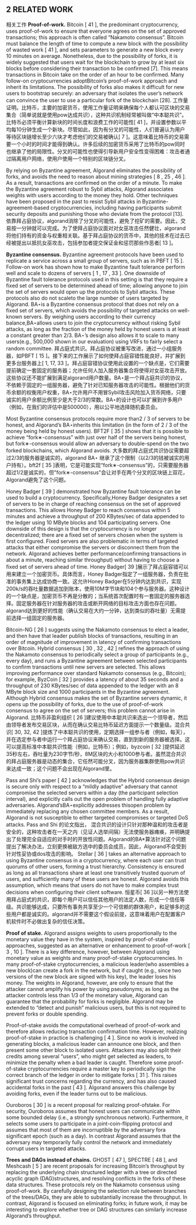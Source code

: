 ## 2 RELATED WORK
相关工作
**Proof-of-work.** Bitcoin [ 41 ], the predominant cryptocurrency, uses proof-of-work to ensure that everyone agrees on the set of approved transactions; this approach is often called “Nakamoto consensus”. 
Bitcoin must balance the length of time to compute a new block with the possibility of wasted work [ 41 ], and sets parameters to generate a new block every 10 minutes on average.
 Nonetheless, due to the possibility of forks, it is widely suggested that users wait for the blockchain to grow by at least six blocks before considering their transaction to be confirmed [7].
 This means transactions in Bitcoin take on the order of an hour to be confirmed.
 Many follow-on cryptocurrencies adoptBitcoin’s proof-of-work approach and inherit its limitations.
The possibility of forks also makes it difficult for new users to bootstrap securely: an adversary that isolates the user’s network can convince the user to use a particular fork of the blockchain [28].
工作量证明。比特币，主要的加密货币，使用工作量证明来确保每个人都认可区块的交易集合（简单说就是使用pow达成共识），这种共识机制经常被叫做“中本聪共识”。
比特币必须平衡计算新块的时间长度和浪费工作的可能性[ 41 ]，并设置参数以平均每10分钟生成一个新块。尽管如此，因为有分叉的可能性，人们普遍认为用户等待区块链增长至少六块才考虑他们的交易被确认[ 7 ]。这意味着比特币的交易需要一个小时的时间才能得到确认。许多后续的加密货币采用了比特币的pow同时也继承了他的局限性。分叉的可能性也使得引导新用户安全性变得困难：攻击者通过隔离用户网络，使用户使用一个特别的区块链分叉。


By relying on Byzantine agreement, Algorand eliminates the possibility of forks, and avoids the need to reason about mining strategies [ 8 , 25 , 46 ].
 As a result, transactions are confirmed on the order of a minute.
 To make the Byzantine agreement robust to Sybil attacks, Algorand associates weights with users according to the money they hold.
 Other techniques have been proposed in the past to resist Sybil attacks in Byzantine-agreement-based cryptocurrencies, including having participants submit security deposits and punishing those who deviate from the protocol [13].
依靠拜占庭协议，algorand消除了分叉的可能性，避免了挖矿的需要。因此，交易按一分钟就可以完成。为了使拜占庭协议面对对女巫攻击任然健壮，algorand将他们持有的资金与权重相关联。基于拜占庭协议的货币中，其他的技术在过去已经被提出以抵抗女巫攻击，包括参加者提交保证金和惩罚那些作恶者[ 13 ]。

**Byzantine consensus.** Byzantine agreement protocols have been used to replicate a service across a small group of servers, such as in PBFT [ 15 ].
 Follow-on work has shown how to make Byzantine fault tolerance perform well and scale to dozens of servers [ 1 , 17 , 33 ].
 One downside of Byzantine fault tolerance protocols used in this setting is that they require a fixed set of servers to be determined ahead of time;
 allowing anyone to join the set of servers would open up the protocols to Sybil attacks.
 These protocols also do not scaleto the large number of users targeted by Algorand.
BA⋆is a Byzantine consensus protocol that does not rely on a fixed set of servers, which avoids the possibility of targeted attacks on well-known servers.
 By weighing users according to their currency balance,BA⋆allows users to join the cryptocurrency without risking Sybil attacks, as long as the fraction of the money held by honest users is at least a constant greater than 2/3.
BA⋆’s design also allows it to scale to many users(e.g., 500,000 shown in our evaluation) using VRFs to fairly select a random committee.
拜占庭式共识。拜占庭协议被重写改进，通过一小组服务器，如PBFT [ 15 ]。接下来的工作展示了如何使拜占庭容错性能良好，并扩展到更多台服务器上[ 1, 17, 33 ]。拜占庭容错协议使用此设置的一个缺点是，它们需要提前确定一套固定的服务器；允许任何人加入服务器集合将使得对女巫攻击开放。这些协议还不能扩展到满足algorand用户数量。BA⋆是一个拜占庭共识的协议，不依赖于固定的一组服务器，避免了针对已知服务器攻击的可能性。根据他们的货币余额的权衡用户权重，BA⋆允许用户不用冒Sybil攻击风险加入货币网络，只要诚实的用户余额比例至少是大于2/3的常数。BA⋆的设计也可以扩展到许多用户（例如，在我们的评估中是500000），用以公平地选择随机委员会。



Most Byzantine consensus protocols require more than2 / 3 of servers to be honest, and Algorand’s BA⋆inherits this limitation (in the form of 2 / 3 of the money being held by honest users).
 BFT2F [ 35 ] shows that it is possible to achieve “fork∗-consensus” with just over half of the servers being honest, but fork∗-consensus would allow an adversary to double-spend on the two forked blockchains, which Algorand avoids.
 大多数的拜占庭式共识协议需要超过2/3的服务器是诚实的，algorand BA⋆ 继承了这个限制（以2/3的钱被诚实的用户持有）。bft2f [ 35 ]表明，它是可能实现“fork∗-consensus”的，只需要服务器超过1/2是诚实的，但"fork∗-consensus"会让对手在两个分叉的区块链上双花，Algorand避免了这个问题。
 
Honey Badger [ 39 ] demonstrated how Byzantine fault tolerance can be used to build a cryptocurrency.
 Specifically,Honey Badger designates a set of servers to be in charge of reaching consensus on the set of approved transactions.
This allows Honey Badger to reach consensus within 5 minutes and achieve a throughput of 200 KBytes/sec of data appended to the ledger using 10 MByte blocks and 104 participating servers.
 One downside of this design is that the cryptocurrency is no longer decentralized; there are a fixed set of servers chosen when the system is first configured.
Fixed servers are also problematic in terms of targeted attacks that either compromise the servers or disconnect them from the network.
 Algorand achieves better performance(confirming transactions in about a minute, reaching similar throughput) without having to choose a fixed set of servers ahead of time.
Honey Badger[ 39 ]展示了拜占庭容错可以用来建立一个加密货币。具体而言，Honey Badger指定了一组服务器，负责在批准的事务集上达成协商一致。这允许Honey Badger在5分钟内达到共识，实现200k/s的吞吐量数据追加到账本，使用10M字节块和104个参与服务器。这种设计的一个缺点是，加密货币不再是分散的；当系统首次配置时有一套固定的服务器选择。固定服务器在针对服务器的攻击或断开网络的目标攻击方面也存在问题。algorand达到更好的性能（确认交易在大约一分钟，达到类似的吞吐量）无需提前选择一组固定的服务器。
 
Bitcoin-NG [ 26 ] suggests using the Nakamoto consensus to elect a leader, and then have that leader publish blocks of transactions, resulting in an order of magnitude of improvement in latency of confirming transactions over Bitcoin.
Hybrid consensus [ 30 , 32 , 42 ] refines the approach of using the Nakamoto consensus to periodically select a group of participants (e.g., every day), and runs a Byzantine agreement between selected participants to confirm transactions until new servers are selected.
 This allows improving performance over standard Nakamoto consensus (e.g., Bitcoin); for example, ByzCoin [ 32 ] provides a latency of about 35 seconds and a throughput of 230 KBytes/sec of data appended to the ledger with an 8 MByte block size and 1000 participants in the Byzantine agreement.
 Although Hybrid consensus makes the set of Byzantine servers dynamic, it opens up the possibility of forks, due to the use of proof-of-work consensus to agree on the set of servers; this problem cannot arise in Algorand.
 比特币非盈利组织 [ 26 ]建议使用中本聪共识来选出一个领导者，然后由领导者发布交易区块，从而在确认交易比特币延迟方面提示一个数量级。混合共识[ 30, 32, 42 ]提炼了中本聪共识的使用，定期选择一组参与者（例如，每天），并在选定参与者中运行一个拜占庭协议来确认交易，直到到新的服务器被选择。这可以提高标准中本聪共识性能（例如，比特币）；例如，byzcoin [ 32 ]提供延迟35秒左右，吞吐量为230字节/秒，8M区块的大小和1000参与者。虽然混合共识的拜占庭服务器是动态的集合，它任然可能分叉，因为服务器集群使用pow共识来达成一致；这个问题不会出现在Algorand里。
 
 
Pass and Shi’s paper [ 42 ] acknowledges that the Hybrid consensus design is secure only with respect to a “mildly adaptive” adversary that cannot compromise the selected servers within a day (the participant selection interval), and explicitly calls out the open problem of handling fully adaptive adversaries.
 Algorand’sBA⋆explicitly addresses thisopen problem by immediately replacing any chosen committee members.
 As a result, Algorand is not susceptible to either targeted compromises or targeted DoS attacks.
 Pass and Shi 的论文指出， 混合共识的设计只针对那种温和的攻击者是安全的，这种攻击者在一天之内（见证人选举间隔）无法使服务器瘫痪，并明确提出了处理完全自适应的对手时的开放性问题。Algorand的BA*算法针对这个问题提出了解决办法，立刻更换被敌方选中的委员会成员，因此，Algorand不会受到针对性妥协或dos攻击的影响。
Stellar [ 36 ] takes an alternative approach to using Byzantine consensus in a cryptocurrency, where each user can trust quorums of other users, forming a trust hierarchy.
 Consistency is ensured as long as all transactions share at least one transitively trusted quorum of users, and sufficiently many of these users are honest.
 Algorand avoids this assumption, which means that users do not have to make complex trust decisions when configuring their client software.
 恒星币[ 36 ]以另一种方法使用拜占庭式的共识，即每个用户可以信任其他用户的法定人数，形成一个信任等级。共识能够达成，只要所有事务共享至少一个可信赖的群体用户，和足够多的这些用户都是诚实的。algorand并不需要这个假设前提，这意味着用户在配置客户机软件时不必做出复杂的信任决策。
 
 
**Proof of stake.** Algorand assigns weights to users proportionally to the monetary value they have in the system, inspired by proof-of-stake approaches, suggested as an alternative or enhancement to proof-of-work [ 3 , 10 ].
 There is a key difference, however, between Algorand using monetary value as weights and many proof-of-stake cryptocurrencies.
In many proof-of-stake cryptocurrencies, a malicious leader(who assembles a new block)can create a fork in the network, but if caught (e.g., since two versions of the new block are signed with his key), the leader loses his money.
 The weights in Algorand, however, are only to ensure that the attacker cannot amplify his power by using pseudonyms; as long as the attacker controls less than 1/3 of the monetary value, Algorand can guarantee that the probability for forks is negligible.
 Algorand may be extended to “detect and punish” malicious users, but this is not required to prevent forks or double spending.
 
Proof-of-stake avoids the computational overhead of proof-of-work and therefore allows reducing transaction confirmation time.
 However, realizing proof-of-stake in practice is challenging [ 4 ].
 Since no work is involved in generating blocks, a malicious leader can announce one block, and then present some other block to isolated users.
 Attackers may also split their credits among several “users”, who might get selected as leaders, to minimize the penalty when a bad leader is caught.
 Therefore some proof-of-stake cryptocurrencies require a master key to periodically sign the correct branch of the ledger in order to mitigate forks [ 31 ].
 This raises significant trust concerns regarding the currency, and has also caused accidental forks in the past [ 43 ].
 Algorand answers this challenge by avoiding forks, even if the leader turns out to be malicious.
 
Ouroboros [ 30 ] is a recent proposal for realizing proof-ofstake.
 For security, Ouroboros assumes that honest users can communicate within some bounded delay (i.e., a strongly synchronous network).
 Furthermore, it selects some users to participate in a joint-coin-flipping protocol and assumes that most of them are incorruptible by the adversary fora significant epoch (such as a day).
 In contrast Algorand assumes that the adversary may temporarily fully control the network and immediately corrupt users in targeted attacks.
 
**Trees and DAGs instead of chains.** GHOST [ 47 ], SPECTRE [ 48 ], and Meshcash [ 5 ] are recent proposals for increasing Bitcoin’s throughput by replacing the underlying chain structured ledger with a tree or directed acyclic graph (DAG)structures, and resolving conflicts in the forks of these data structures.
 These protocols rely on the Nakamoto consensus using proof-of-work.
 By carefully designing the selection rule between branches of the trees/DAGs, they are able to substantially increase the throughput.
 In contrast, Algorand is focused on eliminating forks; in future work, it may be interesting to explore whether tree or DAG structures can similarly increase Algorand’s throughput.
